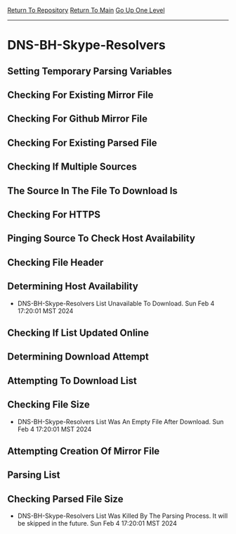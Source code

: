 [Return To Repository](https://github.com/DigitalWarrior/piholeparser/)
[Return To Main](https://github.com/DigitalWarrior/piholeparser/blob/master/RecentRunLogs/Mainlog.md)
[Go Up One Level](https://github.com/DigitalWarrior/piholeparser/blob/master/RecentRunLogs/TopLevelScripts/30-Processing-External-Blacklists.md)
____________________________________
# DNS-BH-Skype-Resolvers
## Setting Temporary Parsing Variables
## Checking For Existing Mirror File
## Checking For Github Mirror File
## Checking For Existing Parsed File
## Checking If Multiple Sources
## The Source In The File To Download Is
## Checking For HTTPS
## Pinging Source To Check Host Availability
## Checking File Header
## Determining Host Availability
* DNS-BH-Skype-Resolvers List Unavailable To Download. Sun Feb  4 17:20:01 MST 2024
## Checking If List Updated Online
## Determining Download Attempt
## Attempting To Download List
## Checking File Size
* DNS-BH-Skype-Resolvers List Was An Empty File After Download. Sun Feb  4 17:20:01 MST 2024
## Attempting Creation Of Mirror File
## Parsing List
## Checking Parsed File Size
* DNS-BH-Skype-Resolvers List Was Killed By The Parsing Process. It will be skipped in the future. Sun Feb  4 17:20:01 MST 2024
